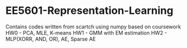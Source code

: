 # EE5601-Representation-Learning

Contains codes written from scartch using numpy based on coursework
HW0 - PCA, MLE, K-means
HW1 - GMM with EM estimation
HW2 - MLP(XORR, AND, OR), AE, Sparse AE
